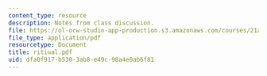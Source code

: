 ```yaml
---
content_type: resource
description: Notes from class discussion.
file: https://ol-ocw-studio-app-production.s3.amazonaws.com/courses/21a-212-myth-ritual-and-symbolism-spring-2004/dfa0f917b5303ab8e49c98a4e0ab6f81_ritiual.pdf
file_type: application/pdf
resourcetype: Document
title: ritiual.pdf
uid: dfa0f917-b530-3ab8-e49c-98a4e0ab6f81
---
```

